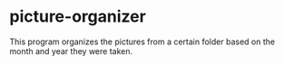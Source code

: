 # picture-organizer
This program organizes the pictures from a certain folder based on the month and year they were taken.
